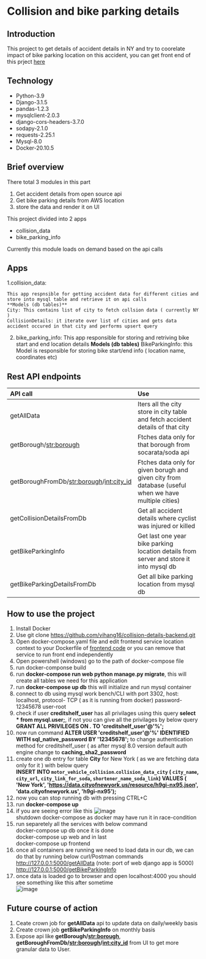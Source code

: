 # Collision and bike parking details
## Introduction
This project to get details of accident details in NY and try to coorelate impact of bike parking location on this accident, you can get front end of this prject [here](https://github.com/vihang16/collision-info-frontend)

## Technology
 - Python-3.9
 - Django-3.1.5
 - pandas-1.2.3
 - mysqlclient-2.0.3
 - django-cors-headers-3.7.0
 - sodapy-2.1.0
 - requests-2.25.1
 - Mysql-8.0
 - Docker-20.10.5

## Brief overview
There total 3 modules in this part
1. Get accident details from open source api
2. Get bike parking details from AWS location
3. store the data and render it on UI

This project divided into 2 apps
 - collision_data
 - bike_parking_info

Currently this module loads on demand based on the api calls


## Apps
  1.collision_data:
  
    This app respnsible for getting accident data for different cities and store into mysql table and retrieve it on api calls
    **Models (db tables)**
    City: This contains list of city to fetch collsion data ( currently NY )
    CollisionDetails: it iterate over list of cities and gets data accident occured in that city and performs upsert query
  2. bike_parking_info:
    This app responsible for storing and retriving bike start and end location details
    **Models (db tables)**
    BikeParkingInfo: this Model is responsible for storing bike start/end info ( location name, coordinates etc)
     

## Rest API endpoints
 API call | Use
 | :--| :-- |
 getAllData | Iters all the city store in city table and fetch accident details of that city
 getBorough/<str:borough> | Ftches data only for that borough from socarata/soda api
 getBoroughFromDb/<str:borough>/<int:city_id> | Ftches data only for given borugh and given city from database (useful when we have multiple cities)
 getCollisionDetailsFromDb | Get all accident details where cyclist was injured or killed
 getBikeParkingInfo | Get last one year bike parking location details from server and store it into mysql db
 getBikeParkingDetailsFromDb | Get all bike parking location from mysql db
 
 ## How to use the project
 1. Install Docker
 2. Use git clone  https://github.com/vihang16/collision-details-backend.git
 3. Open docker-compose.yaml file and edit frontend service location context to your Dockerfile of [frontend code](https://github.com/vihang16/collision-info-frontend) or you can remove that service to run front end independently 
 4. Open powershell (windows) go to the path of docker-compose file
 5. run docker-componse build
 6. run **docker-compose run web python manage.py migrate**, this will create all tables we need for this application
 7. run **docker-compose up db**  this will initialize and run mysql container
 8. connect to db using mysql work bench/CLI with port 3302, host: localhost, protocol- TCP ( as it is running from docker) password- 12345678 user-root
 9. check if user  **creditshelf_user** has all privilages using this query **select * from mysql.user;**, if not you can give all the privilages by below query  <br/> **GRANT ALL PRIVILEGES ON *.* TO 'creditshelf_user'@'%';**
 10. now run command **ALTER USER 'creditshelf_user'@'%' IDENTIFIED WITH sql_native_password BY '12345678';** to change authentication method for creditshelf_user ( as after mysql 8.0 version default auth engine change to  **caching_sha2_password** 
 11. create one db entry for table **City** for New York ( as we are fetching data only for it ) with below query <br/> **INSERT INTO `motor_vehicle_collision`.`collision_data_city`
(
`city_name`,
`city_url`,
`city_link_for_soda`,
`shortener_name_soda_link`)
VALUES
(
'New York',
'https://data.cityofnewyork.us/resource/h9gi-nx95.json',
'data.cityofnewyork.us',
'h9gi-nx95');**
 12. now you can stop running db with pressing CTRL+C
 13. run **docker-compose up**
 14. if you are seeing error like this ![image](https://user-images.githubusercontent.com/17112329/111816783-41655800-8903-11eb-8d4e-46c2f0888886.png) <br/> shutdown docker-compose as docker may have run it in race-condition
 15. run separetely all the services with below command <br/> docker-compose up db once it is done <br/> docker-compose up web and in last <br/> docker-compose up frontend
 16. once all containers are running we need to load data in our db, we can do that by running below curl/Postman commands <br/> http://127.0.0.1:5000/getAllData (note: port of web django app is 5000) <br/> http://127.0.0.1:5000/getBikeParkingInfo
 17. once data is loaded go to browser and open localhost:4000  you should see something like this after sometime <br/> ![image](https://user-images.githubusercontent.com/17112329/111817752-6908f000-8904-11eb-999a-29c374961785.png)


## Future course of action
1. Ceate crown job for **getAllData** api to update data on daily/weekly basis
2. Create crown job **getBikeParkingInfo** on monthly basis
3. Expose api like **getBorough/<str:borough>**, **getBoroughFromDb/<str:borough>/<int:city_id>** from UI to get more granular data to User.
 
 
  



